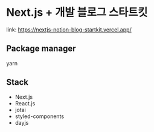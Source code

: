 # Next.js + 개발 블로그 스타트킷

link: https://nextjs-notion-blog-startkit.vercel.app/

## Package manager

yarn

## Stack

- Next.js
- React.js
- jotai
- styled-components
- dayjs
